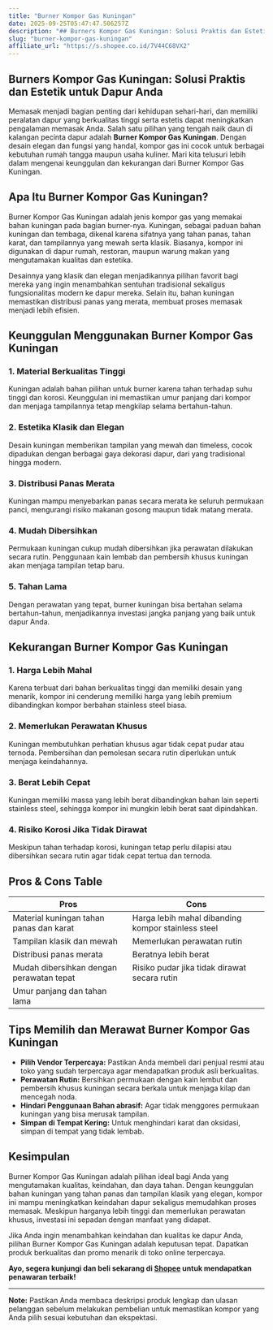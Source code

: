 ```yaml
---
title: "Burner Kompor Gas Kuningan"
date: 2025-09-25T05:47:47.506257Z
description: "## Burners Kompor Gas Kuningan: Solusi Praktis dan Estetik untuk Dapur Anda..."
slug: "burner-kompor-gas-kuningan"
affiliate_url: "https://s.shopee.co.id/7V44C68VX2"
---
```

## Burners Kompor Gas Kuningan: Solusi Praktis dan Estetik untuk Dapur Anda

Memasak menjadi bagian penting dari kehidupan sehari-hari, dan memiliki peralatan dapur yang berkualitas tinggi serta estetis dapat meningkatkan pengalaman memasak Anda. Salah satu pilihan yang tengah naik daun di kalangan pecinta dapur adalah **Burner Kompor Gas Kuningan**. Dengan desain elegan dan fungsi yang handal, kompor gas ini cocok untuk berbagai kebutuhan rumah tangga maupun usaha kuliner. Mari kita telusuri lebih dalam mengenai keunggulan dan kekurangan dari Burner Kompor Gas Kuningan.

## Apa Itu Burner Kompor Gas Kuningan?

Burner Kompor Gas Kuningan adalah jenis kompor gas yang memakai bahan kuningan pada bagian burner-nya. Kuningan, sebagai paduan bahan kuningan dan tembaga, dikenal karena sifatnya yang tahan panas, tahan karat, dan tampilannya yang mewah serta klasik. Biasanya, kompor ini digunakan di dapur rumah, restoran, maupun warung makan yang mengutamakan kualitas dan estetika.

Desainnya yang klasik dan elegan menjadikannya pilihan favorit bagi mereka yang ingin menambahkan sentuhan tradisional sekaligus fungsionalitas modern ke dapur mereka. Selain itu, bahan kuningan memastikan distribusi panas yang merata, membuat proses memasak menjadi lebih efisien.

## Keunggulan Menggunakan Burner Kompor Gas Kuningan

### 1. Material Berkualitas Tinggi

Kuningan adalah bahan pilihan untuk burner karena tahan terhadap suhu tinggi dan korosi. Keunggulan ini memastikan umur panjang dari kompor dan menjaga tampilannya tetap mengkilap selama bertahun-tahun.

### 2. Estetika Klasik dan Elegan

Desain kuningan memberikan tampilan yang mewah dan timeless, cocok dipadukan dengan berbagai gaya dekorasi dapur, dari yang tradisional hingga modern.

### 3. Distribusi Panas Merata

Kuningan mampu menyebarkan panas secara merata ke seluruh permukaan panci, mengurangi risiko makanan gosong maupun tidak matang merata.

### 4. Mudah Dibersihkan

Permukaan kuningan cukup mudah dibersihkan jika perawatan dilakukan secara rutin. Penggunaan kain lembab dan pembersih khusus kuningan akan menjaga tampilan tetap baru.

### 5. Tahan Lama

Dengan perawatan yang tepat, burner kuningan bisa bertahan selama bertahun-tahun, menjadikannya investasi jangka panjang yang baik untuk dapur Anda.

## Kekurangan Burner Kompor Gas Kuningan

### 1. Harga Lebih Mahal

Karena terbuat dari bahan berkualitas tinggi dan memiliki desain yang menarik, kompor ini cenderung memiliki harga yang lebih premium dibandingkan kompor berbahan stainless steel biasa.

### 2. Memerlukan Perawatan Khusus

Kuningan membutuhkan perhatian khusus agar tidak cepat pudar atau ternoda. Pembersihan dan pemolesan secara rutin diperlukan untuk menjaga keindahannya.

### 3. Berat Lebih Cepat

Kuningan memiliki massa yang lebih berat dibandingkan bahan lain seperti stainless steel, sehingga kompor ini mungkin lebih berat saat dipindahkan.

### 4. Risiko Korosi Jika Tidak Dirawat

Meskipun tahan terhadap korosi, kuningan tetap perlu dilapisi atau dibersihkan secara rutin agar tidak cepat tertua dan ternoda.

## Pros & Cons Table

| **Pros**                                          | **Cons**                                           |
|---------------------------------------------------|---------------------------------------------------|
| Material kuningan tahan panas dan karat           | Harga lebih mahal dibanding kompor stainless steel |
| Tampilan klasik dan mewah                        | Memerlukan perawatan rutin                        |
| Distribusi panas merata                          | Beratnya lebih berat                              |
| Mudah dibersihkan dengan perawatan tepat        | Risiko pudar jika tidak dirawat secara rutin    |
| Umur panjang dan tahan lama                      |                                     |

## Tips Memilih dan Merawat Burner Kompor Gas Kuningan

- **Pilih Vendor Terpercaya:** Pastikan Anda membeli dari penjual resmi atau toko yang sudah terpercaya agar mendapatkan produk asli berkualitas.
- **Perawatan Rutin:** Bersihkan permukaan dengan kain lembut dan pembersih khusus kuningan secara berkala untuk menjaga kilap dan mencegah noda.
- **Hindari Penggunaan Bahan abrasif:** Agar tidak menggores permukaan kuningan yang bisa merusak tampilan.
- **Simpan di Tempat Kering:** Untuk menghindari karat dan oksidasi, simpan di tempat yang tidak lembab.

## Kesimpulan

Burner Kompor Gas Kuningan adalah pilihan ideal bagi Anda yang mengutamakan kualitas, keindahan, dan daya tahan. Dengan keunggulan bahan kuningan yang tahan panas dan tampilan klasik yang elegan, kompor ini mampu meningkatkan keindahan dapur sekaligus memudahkan proses memasak. Meskipun harganya lebih tinggi dan memerlukan perawatan khusus, investasi ini sepadan dengan manfaat yang didapat.

Jika Anda ingin menambahkan keindahan dan kualitas ke dapur Anda, pilihan Burner Kompor Gas Kuningan adalah keputusan tepat. Dapatkan produk berkualitas dan promo menarik di toko online terpercaya. 

**Ayo, segera kunjungi dan beli sekarang di [Shopee](https://s.shopee.co.id/7V44C68VX2) untuk mendapatkan penawaran terbaik!** 

---

**Note:** Pastikan Anda membaca deskripsi produk lengkap dan ulasan pelanggan sebelum melakukan pembelian untuk memastikan kompor yang Anda pilih sesuai kebutuhan dan ekspektasi.